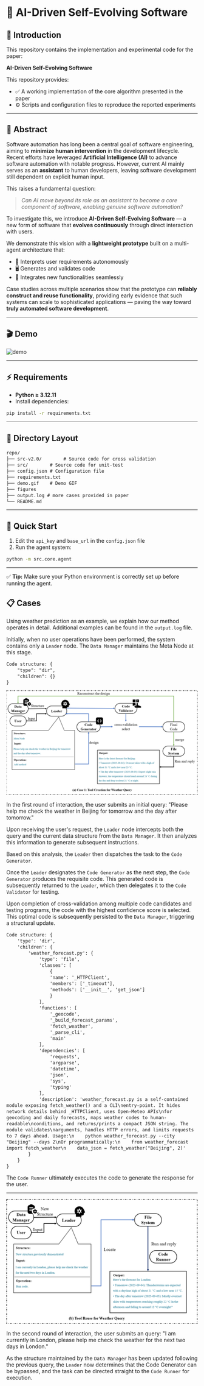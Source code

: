 # 🤖 AI-Driven Self-Evolving Software

## 📖 Introduction

This repository contains the implementation and experimental code for the paper:

**AI-Driven Self-Evolving Software**

This repository provides:

* ✅ A working implementation of the core algorithm presented in the paper
* ⚙️ Scripts and configuration files to reproduce the reported experiments

---

## 📝 Abstract

Software automation has long been a central goal of software engineering, aiming to **minimize human intervention** in the development lifecycle.
Recent efforts have leveraged **Artificial Intelligence (AI)** to advance software automation with notable progress. However, current AI mainly serves as an **assistant** to human developers, leaving software development still dependent on explicit human input.

This raises a fundamental question:

> *Can AI move beyond its role as an assistant to become a core component of software, enabling genuine software automation?*

To investigate this, we introduce **AI-Driven Self-Evolving Software** — a new form of software that **evolves continuously** through direct interaction with users.

We demonstrate this vision with a **lightweight prototype** built on a multi-agent architecture that:

* 🧩 Interprets user requirements autonomously
* 🖥️ Generates and validates code
* 🔄 Integrates new functionalities seamlessly

Case studies across multiple scenarios show that the prototype can **reliably construct and reuse functionality**, providing early evidence that such systems can scale to sophisticated applications — paving the way toward **truly automated software development**.

---

## 🎬 Demo

![demo](demo.gif)

---

## ⚡ Requirements

* **Python ≥ 3.12.11**
* Install dependencies:

```bash
pip install -r requirements.txt
```

---

## 📂 Directory Layout

```
repo/
├── src-v2.0/        # Source code for cross validation
├── src/        # Source code for unit-test
├── config.json # Configuration file
├── requirements.txt
├── demo.gif    # Demo GIF
├── figures
├── output.log # more cases provided in paper
└── README.md

```

---

## 🚀 Quick Start

1. Edit the `api_key` and `base_url` in the `config.json` file
2. Run the agent system:

```bash
python -m src.core.agent
```

---

✅ **Tip:** Make sure your Python environment is correctly set up before running the agent.

## 📋 Cases

Using weather prediction as an example, we explain how our method operates in detail. Additional examples can be found in the `output.log` file.

Initially, when no user operations have been performed, the system contains only a `Leader` node. The `Data Manager` maintains the Meta Node at this stage.

```
Code structure: {
    "type": "dir", 
    "children": {}
}
```

![case1a](./figures/case1a.png)

In the first round of interaction, the user submits an initial query: "Please help me check the weather in Beijing for tomorrow and the day after tomorrow."

Upon receiving the user's request, the `Leader` node intercepts both the query and the current data structure from the `Data Manager`. It then analyzes this information to generate subsequent instructions.

Based on this analysis, the `Leader` then dispatches the task to the `Code Generator`.

Once the `Leader` designates the `Code Generator` as the next step, the `Code Generator` produces the requisite code. This generated code is subsequently returned to the `Leader`, which then delegates it to the `Code Validator` for testing.

Upon completion of cross-validation among multiple code candidates and testing programs, the code with the highest confidence score is selected. This optimal code is subsequently persisted to the `Data Manager`, triggering a structural update.

```
Code structure: {
    'type': 'dir', 
    'children': {
        'weather_forecast.py': {
            'type': 'file', 
            'classes': [
                {
                'name': '_HTTPClient', 
                'members': ['_timeout'], 
                'methods': ['__init__', 'get_json']
                }
            ], 
            'functions': [
                '_geocode', 
                '_build_forecast_params', 
                'fetch_weather', 
                '_parse_cli', 
                'main'
            ], 
            'dependencies': [
                'requests', 
                'argparse', 
                'datetime', 
                'json', 
                'sys', 
                'typing'
            ], 
            'description': 'weather_forecast.py is a self-contained module exposing fetch_weather() and a CLI\nentry-point. It hides network details behind _HTTPClient, uses Open-Meteo APIs\nfor geocoding and daily forecasts, maps weather codes to human-readable\nconditions, and returns/prints a compact JSON string. The module validates\narguments, handles HTTP errors, and limits requests to 7 days ahead. Usage:\n    python weather_forecast.py --city "Beijing" --days 2\nOr programmatically:\n    from weather_forecast import fetch_weather\n    data_json = fetch_weather("Beijing", 2)'
        }
    }
}
```

The `Code Runner` ultimately executes the code to generate the response for the user.

---

![case1b](./figures/case1b.png)

In the second round of interaction, the user submits an query: "I am currently in London, please help me check the weather for the next two days in London."

As the structure maintained by the `Data Manager` has been updated following the previous query, the `Leader` now determines that the Code Generator can be bypassed, and the task can be directed straight to the `Code Runner` for execution.
